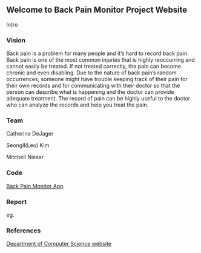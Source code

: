 ## Welcome to Back Pain Monitor Project Website

Intro

### Vision

Back pain is a problem for many people and it’s hard to record back pain. Back pain is one of the most common injuries that is highly reoccurring and cannot easily be treated. If not treated correctly, the pain can become chronic and even disabling. Due to the nature of back pain’s random occurrences, someone might have trouble keeping track of their pain for their own records and for communicating with their doctor so that the person can describe what is happening and the doctor can provide adequate treatment. The record of pain can be highly useful to the doctor who can analyze the records and help you treat the pain.

### Team

Catherine DeJager

SeongIl(Leo) Kim

Mitchell Niesar

### Code

[Back Pain Monitor App](https://back-pain-monitor.web.app/tabs/home)

### Report

eg.

### References

[Department of Computer Science website](https://computing.calvin.edu/)

